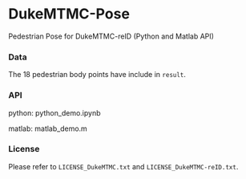 # DukeMTMC-Pose
Pedestrian Pose for DukeMTMC-reID (Python and Matlab API)

### Data
The 18 pedestrian body points have include in `result`.

### API

python: python_demo.ipynb

matlab: matlab_demo.m

### License

Please refer to `LICENSE_DukeMTMC.txt` and `LICENSE_DukeMTMC-reID.txt`.
